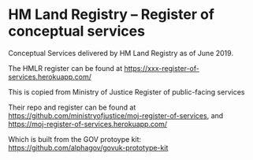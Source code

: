 # HM Land Registry – Register of conceptual services

Conceptual Services delivered by HM Land Registry as of June 2019.

The HMLR register can be found at https://xxx-register-of-services.herokuapp.com/


This is copied from Ministry of Justice Register of public-facing services

Their repo and register can be found at https://github.com/ministryofjustice/moj-register-of-services, and https://moj-register-of-services.herokuapp.com/

Which is built from the GOV protoype kit: https://github.com/alphagov/govuk-prototype-kit